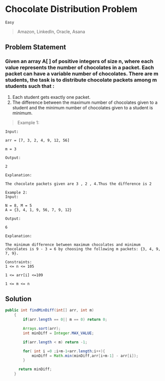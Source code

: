 # Chocolate Distribution Problem

`Easy`

> Amazon, LinkedIn, Oracle, Asana

## Problem Statement

### Given an array A[ ] of positive integers of size n, where each value represents the number of chocolates in a packet. Each packet can have a variable number of chocolates. There are m students, the task is to distribute chocolate packets among m students such that :

1. Each student gets exactly one packet.
2. The difference between the maximum number of chocolates given to a student and the minimum number of chocolates given to a student is minimum.

> Example 1:

```
Input:

arr = [7, 3, 2, 4, 9, 12, 56]

m = 3

Output:

2

Explanation:

The chocolate packets given are 3 , 2 , 4.Thus the difference is 2

```

```
Example 2:
Input:

N = 8, M = 5
A = {3, 4, 1, 9, 56, 7, 9, 12}

Output:

6

Explanation:

The minimum difference between maximum chocolates and minimum chocolates is 9 - 3 = 6 by choosing the following m packets: {3, 4, 9, 7, 9}.
```

```
Constraints:
1 <= n <= 105

1 <= arr[i] <=109

1 <= m <= n

```

## Solution

```java
public int findMinDiff(int[] arr, int m)
    {
        if(arr.length == 0|| m == 0) return 0;

        Arrays.sort(arr);
        int minDiff = Integer.MAX_VALUE;

        if(arr.length < m) return -1;

        for( int i =0 ;i+m-1<arr.length;i++){
            minDiff = Math.min(minDiff,arr[i+m-1] - arr[i]);
        }

      return minDiff;
    }
```
